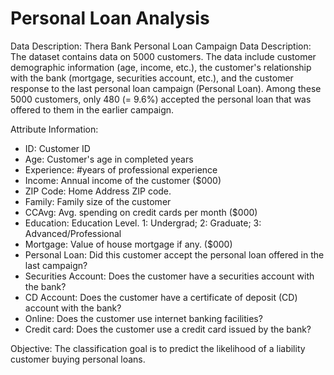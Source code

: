# Personal Loan Analysis

Data Description:
Thera Bank Personal Loan Campaign Data Description:
The dataset contains data on 5000 customers. The data include customer demographic information (age, income, etc.), the customer's relationship with the bank (mortgage, securities account, etc.), and the customer response to the last personal loan campaign (Personal Loan). Among these 5000 customers, only 480 (= 9.6%) accepted the personal loan that was offered to them in the earlier campaign.


Attribute Information:
+ ID: Customer ID
+ Age: Customer's age in completed years
+ Experience: #years of professional experience
+ Income: Annual income of the customer ($000)
+ ZIP Code: Home Address ZIP code.
+ Family: Family size of the customer
+ CCAvg: Avg. spending on credit cards per month ($000)
+ Education: Education Level. 1: Undergrad; 2: Graduate; 3: Advanced/Professional
+ Mortgage: Value of house mortgage if any. ($000)
+ Personal Loan: Did this customer accept the personal loan offered in the last campaign?
+ Securities Account: Does the customer have a securities account with the bank?
+ CD Account: Does the customer have a certificate of deposit (CD) account with the bank?
+ Online: Does the customer use internet banking facilities?
+ Credit card: Does the customer use a credit card issued by the bank?


Objective:
The classification goal is to predict the likelihood of a liability customer buying personal loans.
